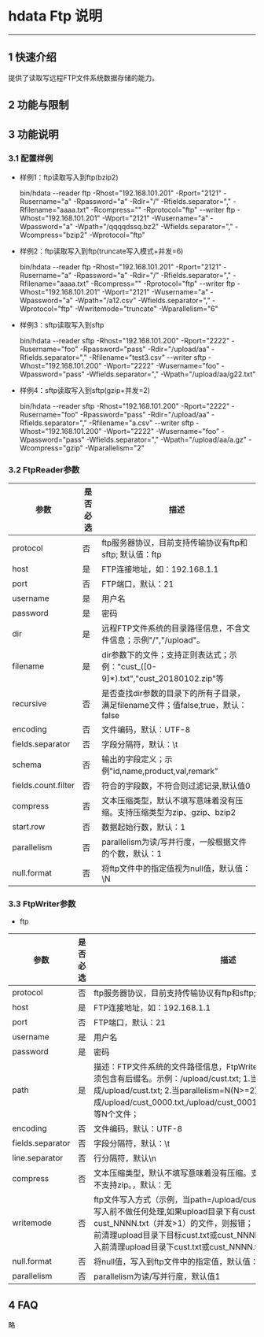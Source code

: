 # hdata  Ftp 说明


------------

## 1 快速介绍

提供了读取写远程FTP文件系统数据存储的能力。

## 2 功能与限制

## 3 功能说明


### 3.1 配置样例

- 样例1：ftp读取写入到ftp(bzip2)

    bin/hdata --reader ftp -Rhost="192.168.101.201" -Rport="2121" -Rusername="a" -Rpassword="a" -Rdir="/" -Rfields.separator="," -Rfilename="aaaa.txt" -Rcompress="" -Rprotocol="ftp" --writer ftp -Whost="192.168.101.201" -Wport="2121" -Wusername="a" -Wpassword="a" -Wpath="/qqqqdssq.bz2" -Wfields.separator="," -Wcompress="bzip2" -Wprotocol="ftp" 

- 样例2：ftp读取写入到ftp(truncate写入模式+并发=6)

    bin/hdata --reader ftp -Rhost="192.168.101.201" -Rport="2121" -Rusername="a" -Rpassword="a" -Rdir="/" -Rfields.separator="," -Rfilename="aaaa.txt" -Rcompress="" -Rprotocol="ftp" --writer ftp -Whost="192.168.101.201" -Wport="2121" -Wusername="a" -Wpassword="a" -Wpath="/a12.csv" -Wfields.separator="," -Wprotocol="ftp" -Wwritemode="truncate"  -Wparallelism="6"

- 样例3：sftp读取写入到sftp

    bin/hdata --reader sftp -Rhost="192.168.101.200" -Rport="2222" -Rusername="foo" -Rpassword="pass" -Rdir="/upload/aa" -Rfields.separator="," -Rfilename="test3.csv"     --writer sftp -Whost="192.168.101.200" -Wport="2222" -Wusername="foo" -Wpassword="pass"  -Wfields.separator="," -Wpath="/upload/aa/g22.txt"  

- 样例4：sftp读取写入到sftp(gzip+并发=2)

    bin/hdata --reader sftp -Rhost="192.168.101.200" -Rport="2222" -Rusername="foo" -Rpassword="pass" -Rdir="/upload/aa" -Rfields.separator="," -Rfilename="a.csv"     --writer sftp -Whost="192.168.101.200" -Wport="2222" -Wusername="foo" -Wpassword="pass"  -Wfields.separator="," -Wpath="/upload/aa/a.gz"    -Wcompress="gzip"  -Wparallelism="2"



### 3.2 FtpReader参数

参数        | 是否必选   | 描述                    |
-----------| ----- | ---------------------------------------- |
protocol|否|ftp服务器协议，目前支持传输协议有ftp和sftp; 默认值：ftp|
host|是|FTP连接地址，如：192.168.1.1|
port|否|FTP端口，默认：21|
username|是|用户名|
password|是|密码|
dir|是|远程FTP文件系统的目录路径信息，不含文件信息；示例"/","/upload"。|
filename|是|dir参数下的文件；支持正则表达式；示例："cust_([0-9]*).txt","cust_20180102.zip"等|
recursive|否|是否查找dir参数的目录下的所有子目录，满足filename文件；值false,true，默认：false|
encoding|否|文件编码，默认：UTF-8|
fields.separator|否|字段分隔符，默认：\t|
schema|否|输出的字段定义；示例"id,name,product,val,remark"|
fields.count.filter|否|符合的字段数，不符合则过滤记录,默认值0|
compress|否|文本压缩类型，默认不填写意味着没有压缩。支持压缩类型为zip、gzip、bzip2|
start.row|否|数据起始行数，默认：1|
parallelism|否|parallelism为读/写并行度，一般根据文件的个数，默认：1|
null.format|否|将ftp文件中的指定值视为null值，默认值：\\N|




### 3.3 FtpWriter参数


* ftp

参数        | 是否必选   | 描述                    |
-----------| ----- | ---------------------------------------- |
protocol|否|ftp服务器协议，目前支持传输协议有ftp和sftp; 默认值：ftp|
host|是|FTP连接地址，如：192.168.1.1|
port|否|FTP端口，默认：21|
username|是|用户名|
password|是|密码|
path|是|描述：FTP文件系统的文件路径信息，FtpWriter会写入Path单个/多个文件,必须包含有后缀名。示例：/upload/cust.txt; 1.当parallelism=1时，会生成/upload/cust.txt; 2.当parallelism=N(N>=2)时，会生成/upload/cust_0000.txt,/upload/cust_0001.txt,...,/upload/cust_000N.txt等N个文件；|
encoding|否|文件编码，默认：UTF-8|
fields.separator|否|字段分隔符，默认：\t|
line.separator|否|行分隔符，默认\n|
compress|否|文本压缩类型，默认不填写意味着没有压缩。支持压缩类型为gzip、bzip2，不支持zip。，默认：无|
writemode|否|ftp文件写入方式（示例，当path=/upload/cust.txt时）；1.insert(默认值)，写入前不做任何处理,如果upload目录下有cust.txt（并发=1）或cust_NNNN.txt（并发>1）的文件，则报错； 2.overwrite，以覆盖方式写入前清理upload目录下目标cust.txt或cust_NNNN.txt的文件； 3.truncate，写入前清理upload目录下cust.txt或cust_NNNN.txt的所有文件。|
null.format|否|将null值，写入到ftp文件中的指定值，默认值：\\N|
parallelism|否|parallelism为读/写并行度，默认值1|
 



## 4 FAQ

略


